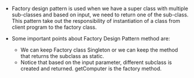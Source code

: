 - Factory design pattern is used when we have a super class with multiple 
sub-classes and based on input, we need to return one of the sub-class. 
This pattern take out the responsibility of instantiation of a class from 
client program to the factory class.

- Some important points about Factory Design Pattern method are:
     * We can keep Factory class Singleton or we can keep the method that 
       returns the subclass as static.
     * Notice that based on the input parameter, different subclass is 
       created and returned. getComputer is the factory method.
